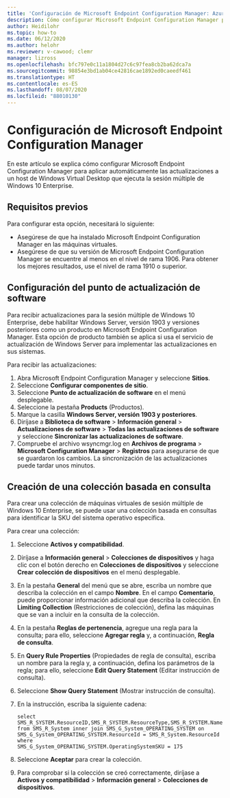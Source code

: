 ```yaml
---
title: 'Configuración de Microsoft Endpoint Configuration Manager: Azure'
description: Cómo configurar Microsoft Endpoint Configuration Manager para implementar actualizaciones de software en la sesión múltiple de Windows 10 Enterprise en Windows Virtual Desktop.
author: Heidilohr
ms.topic: how-to
ms.date: 06/12/2020
ms.author: helohr
ms.reviewer: v-cawood; clemr
manager: lizross
ms.openlocfilehash: bfc797e0c11a1804d27c6c97fea8cb2ba62dca7a
ms.sourcegitcommit: 98854e3bd1ab04ce42816cae1892ed0caeedf461
ms.translationtype: HT
ms.contentlocale: es-ES
ms.lasthandoff: 08/07/2020
ms.locfileid: "88010130"
---
```

# <a name="configure-microsoft-endpoint-configuration-manager"></a>Configuración de Microsoft Endpoint Configuration Manager

En este artículo se explica cómo configurar Microsoft Endpoint Configuration Manager para aplicar automáticamente las actualizaciones a un host de Windows Virtual Desktop que ejecuta la sesión múltiple de Windows 10 Enterprise.

## <a name="prerequisites"></a>Requisitos previos

Para configurar esta opción, necesitará lo siguiente:

   - Asegúrese de que ha instalado Microsoft Endpoint Configuration Manager en las máquinas virtuales.
   - Asegúrese de que su versión de Microsoft Endpoint Configuration Manager se encuentre al menos en el nivel de rama 1906. Para obtener los mejores resultados, use el nivel de rama 1910 o superior.

## <a name="configure-the-software-update-point"></a>Configuración del punto de actualización de software

Para recibir actualizaciones para la sesión múltiple de Windows 10 Enterprise, debe habilitar Windows Server, versión 1903 y versiones posteriores como un producto en Microsoft Endpoint Configuration Manager. Esta opción de producto también se aplica si usa el servicio de actualización de Windows Server para implementar las actualizaciones en sus sistemas.

Para recibir las actualizaciones:

1. Abra Microsoft Endpoint Configuration Manager y seleccione **Sitios**.
2. Seleccione **Configurar componentes de sitio**.
3. Seleccione **Punto de actualización de software** en el menú desplegable.
4. Seleccione la pestaña **Products** (Productos).
5. Marque la casilla **Windows Server, versión 1903 y posteriores**.
6. Diríjase a **Biblioteca de software** > **Información general** > **Actualizaciones de software** > **Todas las actualizaciones de software** y seleccione **Sincronizar las actualizaciones de software**.
7. Compruebe el archivo wsyncmgr.log en **Archivos de programa** > **Microsoft Configuration Manager** > **Registros** para asegurarse de que se guardaron los cambios. La sincronización de las actualizaciones puede tardar unos minutos.

## <a name="create-a-query-based-collection"></a>Creación de una colección basada en consulta

Para crear una colección de máquinas virtuales de sesión múltiple de Windows 10 Enterprise, se puede usar una colección basada en consultas para identificar la SKU del sistema operativo específica.

Para crear una colección:

1. Seleccione **Activos y compatibilidad**.
2. Diríjase a **Información general** > **Colecciones de dispositivos** y haga clic con el botón derecho en **Colecciones de dispositivos** y seleccione **Crear colección de dispositivos** en el menú desplegable.
3. En la pestaña **General** del menú que se abre, escriba un nombre que describa la colección en el campo **Nombre**. En el campo **Comentario**, puede proporcionar información adicional que describa la colección. En **Limiting Collection** (Restricciones de colección), defina las máquinas que se van a incluir en la consulta de la colección.
4. En la pestaña **Reglas de pertenencia**, agregue una regla para la consulta; para ello, seleccione **Agregar regla** y, a continuación, **Regla de consulta**.
5. En **Query Rule Properties** (Propiedades de regla de consulta), escriba un nombre para la regla y, a continuación, defina los parámetros de la regla; para ello, seleccione **Edit Query Statement** (Editar instrucción de consulta).
6. Seleccione **Show Query Statement** (Mostrar instrucción de consulta).
7. En la instrucción, escriba la siguiente cadena:

    ```syntax
    select
    SMS_R_SYSTEM.ResourceID,SMS_R_SYSTEM.ResourceType,SMS_R_SYSTEM.Name,SMS_R_SYSTEM.SMSUniqueIdentifier,SMS_R_SYSTEM.ResourceDomainORWorkgroup,SMS_R_SYSTEM.Client
    from SMS_R_System inner join SMS_G_System_OPERATING_SYSTEM on
    SMS_G_System_OPERATING_SYSTEM.ResourceId = SMS_R_System.ResourceId where
    SMS_G_System_OPERATING_SYSTEM.OperatingSystemSKU = 175
    ```

8. Seleccione **Aceptar** para crear la colección.
9. Para comprobar si la colección se creó correctamente, diríjase a **Activos y compatibilidad** > **Información general** > **Colecciones de dispositivos**.
